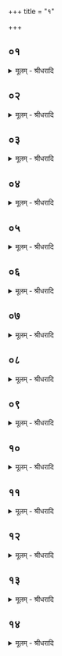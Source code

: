 +++
title = "१"

+++


## ०१
<details><summary>मूलम् - श्रीधरादि</summary>

तृती᳘यां चि᳘तिमु᳘पदधाति॥  
(त्ये) एतद्वै᳘ देवा᳘ द्विती᳘यां चि᳘तिं चित्वा᳘ समा᳘रोहन्य᳘दूर्ध्वं᳘ पृथिव्या᳘ ऽअर्व्वाची᳘नमन्त᳘रिक्षात्त᳘देव त᳘त्संस्कृ᳘त्य समा᳘रोह᳘न्॥
</details>

## ०२
<details><summary>मूलम् - श्रीधरादि</summary>

(हं᳘स्ते) ते ऽब्रुवन्॥  
(वंश्चे) चेत᳘यध्वमि᳘ति चि᳘तिमिच्छते᳘ति वाव त᳘दब्रुवन्नित᳘ ऽऊर्ध्व᳘मिच्छते᳘ति ते᳘ चेत᳘यमाना ऽअन्त᳘रिक्षमेव᳘ बृहतीं᳘ तृती᳘यां चि᳘तिमपश्यंस्ते᳘भ्य ऽएष᳘ लो᳘को ऽच्छन्दयत्॥
</details>

## ०३
<details><summary>मूलम् - श्रीधरादि</summary>

(त्त᳘) त᳘ ऽइन्द्राग्नी᳘ ऽअब्रुवन्॥  
(न्यु) युवं᳘ न ऽइमां᳘ तृती᳘यां चि᳘तिमु᳘पधत्तमि᳘ति किं᳘ नौ त᳘तो भविष्यती᳘ति युव᳘मेव᳘ नः श्रे᳘ष्ठौ भविष्यथ ऽइ᳘ति तथे᳘ति ते᳘भ्य ऽएता᳘मिन्द्राग्नी᳘ तृती᳘यां चि᳘तिमु᳘पाधत्तां त᳘स्मादाहुरिन्द्राग्नी᳘ ऽएव᳘ देवा᳘नाᳫँ᳭ श्रे᳘ष्ठावि᳘ति॥
</details>

## ०४
<details><summary>मूलम् - श्रीधरादि</summary>

स वा᳘ ऽइन्द्राग्नि᳘भ्यामुपद᳘धाति॥  
व्विश्व᳘कर्मणा सादयतीन्द्राग्नी᳘ च वै᳘ व्विश्व᳘कर्मा चैतां᳘ तृती᳘यां चि᳘तिमपश्यंस्त᳘स्मादिन्द्राग्नि᳘भ्यामुपद᳘धाति[[!!]] विश्व᳘कर्मणा सादयति॥
</details>

## ०५
<details><summary>मूलम् - श्रीधरादि</summary>

य᳘द्वे᳘वेन्द्राग्नि᳘भ्यामुपद᳘धाति॥  
व्विश्व᳘कर्मणा साद᳘यति प्रजा᳘पतिं व्वि᳘स्रस्तं देव᳘ता ऽआदा᳘य व्व्यु᳘दक्रामंस्त᳘स्येन्द्राग्नी᳘ च व्विश्व᳘कर्मा च म᳘ध्यमादा᳘योत्क᳘म्यातिष्ठन्॥
</details>

## ०६
<details><summary>मूलम् - श्रीधरादि</summary>

(ष्ठंस्ता᳘) ता᳘नब्रवीत्॥  
(दु᳘) उ᳘प मे᳘त प्र᳘ति म ऽएत᳘द्धत्त ये᳘न मे यूय᳘मुद᳘क्रमिष्टे᳘ति किं᳘ नस्त᳘तो भविष्यती᳘ति युष्मद्देव᳘त्यमेव᳘ म ऽएत᳘दात्म᳘नो भविष्यती᳘ति तथे᳘ति त᳘दस्मिन्नेत᳘दिन्द्राग्नी च व्विश्व᳘कर्मा च प्र᳘त्यदधुः॥ (शतम् ४४००)॥
</details>

## ०७
<details><summary>मूलम् - श्रीधरादि</summary>

(स्त᳘) त᳘द्यैषा᳘ मध्यमा᳘ स्वयमातृ᳘ण्णा॥  
(ण्णै) एत᳘दस्य त᳘दात्म᳘नस्तद्य᳘देताम᳘त्रोपद᳘धाति य᳘दे᳘वास्यै᳘षा ऽऽत्म᳘नस्त᳘दस्मिन्नेतत्प्र᳘तिदधाति त᳘स्मादेतामत्रो᳘पदधाति॥
</details>

## ०८
<details><summary>मूलम् - श्रीधरादि</summary>

(ती᳘) इ᳘न्द्राग्नी ऽअ᳘व्यथमानाम्॥  
(मि᳘) इ᳘ष्टकां दृᳫँ᳭हतं युवमि᳘ति य᳘थैव य᳘जुस्त᳘था ब᳘न्धुः पृष्ठे᳘न द्या᳘वापृथिवी᳘ ऽअन्त᳘रिक्षं च व्वि᳘बाधस ऽइ᳘ति पृष्ठे᳘न᳘ ह्येषा द्या᳘वापृथिवी᳘ ऽअन्त᳘रिक्षं च व्विबा᳘धते॥
</details>

## ०९
<details><summary>मूलम् - श्रीधरादि</summary>

व्विश्व᳘कर्मा त्वा सादयत्वि᳘ति॥  
व्विश्व᳘कर्मा᳘ ह्येतां᳘ तृती᳘यां चि᳘तिम᳘पश्यदन्त᳘रिक्षस्य पृष्ठे व्य᳘चस्वतीं प्र᳘थस्वतीमि᳘त्यन्त᳘रिक्षस्य᳘ ह्येत᳘त्पृष्ठं व्य᳘चस्वत्प्र᳘थस्वदन्त᳘रिक्षं यच्छान्त᳘रिक्षं दृᳫँ᳭हान्त᳘रिक्षं मा᳘ हिᳫँ᳭सीरि᳘त्यात्मा᳘नं यच्छात्मा᳘नं दृᳫँ᳭हात्मा᳘नं मा᳘ हिᳫँ᳭सीरि᳘त्येतत्[[!!]]॥
</details>

## १०
<details><summary>मूलम् - श्रीधरादि</summary>

(द्वि᳘) व्वि᳘श्वस्मै प्राणा᳘यापाना᳘य॥  
व्व्याना᳘योदानाये᳘ति प्राणो वै᳘ स्वयमातृण्णा स᳘र्व्वस्मा उ वा᳘ ऽएत᳘स्मै प्राणः᳘ प्रतिष्ठा᳘यै चरि᳘त्राये᳘तीमे वै᳘ लोकाः᳘ स्वयमातृण्णा᳘ ऽइम᳘ ऽउ लोकाः᳘ प्रतिष्ठा᳘ चरि᳘त्रं व्वायु᳘ष्ट्वा ऽभि᳘पात्वि᳘ति व्वायु᳘ष्ट्वा ऽभि᳘गोपायत्वि᳘त्येत᳘न्मह्या᳘ स्वस्त्ये᳘ति महत्या᳘ स्वस्त्ये᳘त्येत᳘च्छर्दि᳘षा शं᳘तमेने᳘ति य᳘च्छर्दिः शं᳘तमं तेने᳘त्येत᳘त्सादयित्वा सू᳘ददोहसा᳘ ऽधिवदति त᳘स्योक्तो ब᳘न्धुर᳘थ सा᳘म गायति त᳘स्योप᳘रि ब᳘न्धुः॥
</details>

## ११
<details><summary>मूलम् - श्रीधरादि</summary>

(र᳘) अ᳘थ दि᳘श्या ऽउ᳘पदधाति॥  
दि᳘शो वै दि᳘श्या दि᳘श ऽए᳘वैतदु᳘पदधाति तद्या᳘भिरदो᳘ व्वायु᳘र्दिग्भिर᳘नन्तर्हिताभिरुपैत्ता᳘ ऽएतास्ता᳘ ऽए᳘वैतदुपदधाति[[!!]] ता᳘ ऽउ ऽए᳘वामूः᳘ पुर᳘स्ताद्दर्भस्तम्बं᳘ च लोगेष्टकाश्चो᳘पदधात्यसौ वा᳘ ऽआदित्य᳘ ऽएता᳘ ऽअमुं त᳘दादित्यं᳘ दि᳘क्ष्वध्यूहति[[!!]] दिक्षु᳘ चिनोति ता यत्त᳘त्रैव स्यु᳘र्बहिर्धा त᳘त्स्युर्बहि᳘र्धो वा᳘ ऽएतद्यो᳘नेरग्निकर्म य᳘त्पुरा᳘ पुष्करपर्ण्णात्ता य᳘दि᳘हात्दृ᳘त्योपद᳘धाति त᳘देना यो᳘नौ पुष्करपर्णे प्र᳘तिष्ठापयति त᳘थो हैता ऽअ᳘बहिर्धा भवन्ति ता ऽअ᳘नन्तर्हिताः स्वयमातृण्णा᳘या ऽउ᳘पदधात्यन्त᳘रिक्षं वै᳘ मध्यमा᳘ स्वयमातृण्णा᳘ ऽनन्तर्हितास्त᳘दन्त᳘रिक्षाद्दि᳘शो दधात्यु᳘त्तरा ऽउ᳘त्तरास्त᳘दन्त᳘रिक्षाद्दि᳘शो दधाति रेतःसि᳘चोर्व्वे᳘लयेमे वै᳘ रेतःसि᳘चावन᳘योस्तद्दि᳘शो दधाति त᳘स्मादन᳘योर्दि᳘शः सर्व्व᳘त ऽउ᳘पदधाति सर्व्व᳘तस्तद्दि᳘शो दधाति त᳘स्मात्सर्व्व᳘तो दि᳘शः सर्व्व᳘तः समी᳘चीः सर्व्व᳘तस्त᳘त्समी᳘चीर्दि᳘शो दधाति त᳘स्मात्सर्व्व᳘तः समी᳘च्यो दि᳘शः॥
</details>

## १२
<details><summary>मूलम् - श्रीधरादि</summary>

(शो) य᳘द्वेव दि᳘श्या ऽउपद᳘धाति॥  
छ᳘न्दाᳫँ᳭सि वै दि᳘शो गायत्री वै प्रा᳘ची दि᳘क्त्रिष्टुब्द᳘क्षिणा ज᳘गती प्रती᳘च्यनुष्टुबु᳘दीची पङ्क्ति᳘रूर्ध्वा᳘ पश᳘वो वै छ᳘न्दाᳫँ᳭स्यन्त᳘रिक्षं मध्यमा चि᳘तिरन्त᳘रिक्षे त᳘त्पशू᳘न्दधाति त᳘स्मादन्त᳘रिक्षायतनाः पश᳘वः॥
</details>

## १३
<details><summary>मूलम् - श्रीधरादि</summary>

(वो) य᳘द्वेव दि᳘श्या ऽउपद᳘धाति॥  
छ᳘न्दाᳫँ᳭सि वै दि᳘शः पश᳘वो वै छ᳘न्दाᳫँ᳭स्य᳘न्नं पश᳘वो म᳘ध्यं मध्यमा चि᳘तिर्मध्यतस्तद᳘न्नं दधाति ता ऽअ᳘नन्तर्हिताः स्वयमातृण्णा᳘या ऽउ᳘पदधाति प्राणो वै᳘ स्वयमातृण्णा᳘ ऽनन्तर्हितं त᳘त्प्राणाद᳘न्नं दधात्यु᳘त्तरा ऽउ᳘त्तरं त᳘त्प्राणाद᳘न्नं दधाति रेतःसि᳘चोर्व्वे᳘लया पृष्ट᳘यो वै᳘ रेतःसि᳘चौ म᳘ध्यमु पृष्ट᳘यो मध्यत᳘ ऽए᳘वास्मिन्नेतद᳘न्नं दधाति सर्व्व᳘त ऽउ᳘पदधाति सर्व्व᳘त ऽए᳘वास्मिन्नतद᳘न्नं दधाति॥
</details>

## १४
<details><summary>मूलम् - श्रीधरादि</summary>

रा᳘ज्ञ्यसि प्रा᳘ची दि᳘क्॥  
(ग्वि) व्विरा᳘डसि द᳘क्षिणा दि᳘क्सम्रा᳘डसि प्रती᳘ची दि᳘क्स्वरा᳘डस्यु᳘दीची दिग᳘धिपत्न्यसि बृहती दिगि᳘ति ना᳘मान्यासामेता᳘नि नामग्रा᳘हमे᳘वैना ऽएतदु᳘पदधाति ता ना᳘नोपद᳘धाति ना᳘ना सादयति ना᳘ना सू᳘ददोहसा᳘ ऽधिवदति ना᳘ना हि दि᳘शः॥
</details>